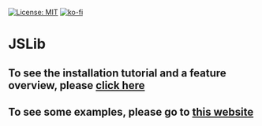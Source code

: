 [![License: MIT](https://img.shields.io/badge/License-MIT-blue.svg)](https://opensource.org/licenses/MIT)
[![ko-fi](https://www.ko-fi.com/img/donate_sm.png)](https://ko-fi.com/K3K4KN75)

# JSLib

## To see the installation tutorial and a feature overview, please <a href="https://github.com/Sv443/JSLib/wiki">click here</a>
## To see some examples, please go to <a href="https://sv443.github.io/JSLib/demo.html">this website</a>
